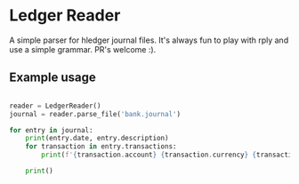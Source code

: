 # Ledger Reader

A simple parser for hledger journal files. It's always fun to play with rply and use a simple grammar. PR's welcome :).

## Example usage

```python

reader = LedgerReader()
journal = reader.parse_file('bank.journal')

for entry in journal:
    print(entry.date, entry.description)
    for transaction in entry.transactions:
        print(f'{transaction.account} {transaction.currency} {transaction.amount}')

    print()

```
